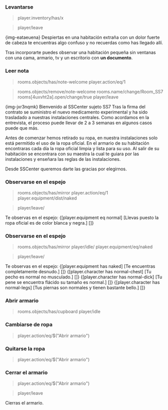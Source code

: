 

### Levantarse
>player.inventory/has/x

>player/leave

{img-eataeuena}
Despiertas en una habitación extraña con un dolor fuerte de cabeza te encuentras algo confuso y no recuerdas como has llegado allí.

Tras incorporarte puedes observar una habitación pequeña sin ventanas con una cama, armario, tv y un escritorio con <b>un documento</b>.

### Leer nota
>rooms.objects/has/note-welcome
>player.action/eq/1

>rooms.objects/remove/note-welcome
>rooms.name/change/Room_SS7
>rooms[4uxvht2a].open/change/true
>player/leave

{img-jxr3nqmk}
Bienvenido al SSCenter sujeto SS7
Tras la firma del contrato se suministro el nuevo medicamento experimental y ha sido trasladado a nuestras instalaciones centrales. 
Como acordamos en la entrevista, el proceso puede llevar de 2 a 3 semanas en algunos casos puede que más. 

Antes de comenzar hemos retirado su ropa, en nuestra instalaciones solo está permitido el uso de la ropa oficial.
En el armario de su habitación encontraras cada día la ropa oficial limpia y lista para su uso. Al salir de su habitación se encontrara con su maestra la cual te guiara por las instalaciones y enseñara las reglas de las instalaciones.

Desde SSCenter queremos darte las gracias por elegirnos.

### Observarse en el espejo
>rooms.objects/has/mirror
>player.action/eq/1
>player.equipment/dist/naked

>player/leave/

Te observas en el espejo:
{[player.equipment eq normal] [Llevas puesto la ropa oficial es de color blanca y negra.] []}

### Observarse en el espejo
>rooms.objects/has/mirror
>player/idle/
>player.equipment/eq/naked

>player/leave/

Te observas en el espejo:
{[player.equipment has naked] [Te encuentras completamente desnudo.] []}
{[player.character has normal-chest] [Tu pecho es normal no musculado.] []}
{[player.character has normal-dick] [Tu pene se encuentra flácido su tamaño es normal.] []}
{[player.character has normal-legs] [Tus piernas son normales y tienen bastante bello.] []}

### Abrir armario
>rooms.objects/has/cupboard
>player/idle

### Cambiarse de ropa
>player.action/eq/$("Abrir armario")


### Quitarse la ropa
>player.action/eq/$("Abrir armario")

### Cerrar el armario
>player.action/eq/$("Abrir armario")

>player/leave

Cierras el armario.
 
<!--stackedit_data:
eyJoaXN0b3J5IjpbLTEyNzMzNjMwNTYsLTEzMzAyMDQzMzQsLT
YzNzcwNzY4Nl19
-->